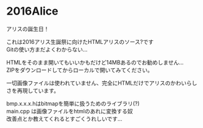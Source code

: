 # 2016Alice
アリスの誕生日！

これは2016アリス生誕祭に向けたHTMLアリスのソース?です  
Gitの使い方まだよくわからない...  
  
  
HTMLをそのまま開いてもいいかもだけど14MBあるのでお勧めしません...  
ZIPをダウンロードしてからローカルで開いてみてください。  
  
一切画像ファイルは使われていません、完全にHTMLだけでアリスのかわいらしさを再現しています。
  
bmp.x.x.x.hはbitmapを簡単に扱うためのライブラリ(?)  
main.cpp は画像ファイルをhtmlのあれに変換する奴  
改善点とか教えてくれるとすごくうれしいです...
